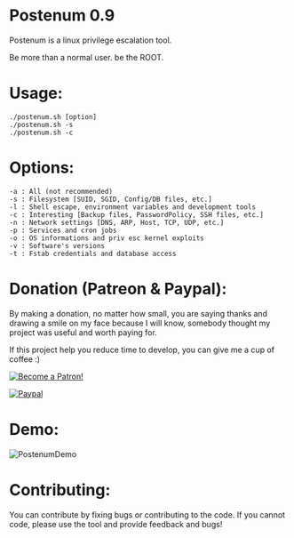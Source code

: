 # Postenum 0.9
Postenum is a linux privilege escalation tool.

Be more than a normal user. be the ROOT.

# Usage:
    ./postenum.sh [option]
    ./postenum.sh -s
    ./postenum.sh -c

# Options:
    -a : All (not recommended)
    -s : Filesystem [SUID, SGID, Config/DB files, etc.]
    -l : Shell escape, environment variables and development tools
    -c : Interesting [Backup files, PasswordPolicy, SSH files, etc.]
    -n : Network settings [DNS, ARP, Host, TCP, UDP, etc.]
    -p : Services and cron jobs
    -o : OS informations and priv esc kernel exploits
    -v : Software's versions
    -t : Fstab credentials and database access
    

# Donation (Patreon & Paypal):
By making a donation, no matter how small, you are saying thanks and drawing a smile on my face because I will know, somebody thought my project was useful and worth paying for.

If this project help you reduce time to develop, you can give me a cup of coffee :)

<p>
    <a href="https://www.patreon.com/mbahadou" rel="nofollow">
        <img src="https://camo.githubusercontent.com/b5e852739a6ddc50e88e90a8d02891f6dbbb3c87/68747470733a2f2f692e696d6775722e636f6d2f4262453031644c2e706e67" alt="Become a Patron!" data-canonical-src="https://i.imgur.com/BbE01dL.png" style="max-width:100%;">
    </a>
</p>

<p>
  <a href="https://www.paypal.me/mbahadou" rel="nofollow">
      <img src="https://www.paypalobjects.com/en_US/i/btn/btn_donateCC_LG.gif" alt="Paypal">
  </a>
</p>

# Demo:
![PostenumDemo](https://github.com/mbahadou/postenum/raw/master/demo.gif)

# Contributing:

You can contribute by fixing bugs or contributing to the code. If you cannot code, please use the tool and provide feedback and bugs!
